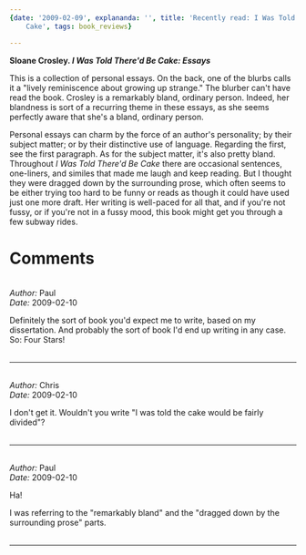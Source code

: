 ```yaml
---
{date: '2009-02-09', explananda: '', title: 'Recently read: I Was Told There''d Be
	Cake', tags: book_reviews}

---
```

<strong>Sloane Crosley. <em>I Was Told There'd Be Cake: Essays</em></strong>

This is a collection of personal essays.  On the back, one of the blurbs calls it a "lively reminiscence about growing up strange."  The blurber can't have read the book.  Crosley is a remarkably bland, ordinary person.  Indeed, her blandness is sort of a recurring theme in these essays, as she seems perfectly aware that she's a bland, ordinary person.

Personal essays can charm by the force of an author's personality; by their subject matter; or by their distinctive use of language.  Regarding the first, see the first paragraph.  As for the subject matter, it's also pretty bland.  Throughout <em>I Was Told There'd Be Cake</em> there are occasional sentences, one-liners, and similes that made me laugh and keep reading.  But I thought they were dragged down by the surrounding prose, which often seems to be either trying too hard to be funny or reads as though it could have used just one more draft.  Her writing is well-paced for all that, and if you're not fussy, or if you're not in a fussy mood, this book might get you through a few subway rides.


<h1>Comments</h1>


<br/>
<em>Author:</em> Paul
<br/><em>Date:</em> 2009-02-10

Definitely the sort of book you'd expect me to write, based on my dissertation. And probably the sort of book I'd end up writing in any case. So: Four Stars!
<br/>
<br/>

*******************************************************************************



<br/>
<em>Author:</em> Chris
<br/><em>Date:</em> 2009-02-10

I don't get it.  Wouldn't you write "I was told the cake would be fairly divided"?
<br/>
<br/>

*******************************************************************************



<br/>
<em>Author:</em> Paul
<br/><em>Date:</em> 2009-02-10

Ha!

I was referring to the "remarkably bland" and the "dragged down by the surrounding prose" parts.
<br/>
<br/>

*******************************************************************************
